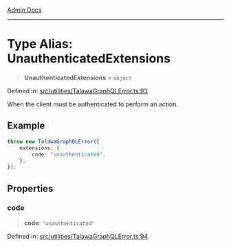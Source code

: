 [Admin Docs](/)

***

# Type Alias: UnauthenticatedExtensions

> **UnauthenticatedExtensions** = `object`

Defined in: [src/utilities/TalawaGraphQLError.ts:93](https://github.com/PalisadoesFoundation/talawa-api/blob/b92360e799fdc7cf89a1346eb8395735c501ee9c/src/utilities/TalawaGraphQLError.ts#L93)

When the client must be authenticated to perform an action.

## Example

```ts
throw new TalawaGraphQLError({
	extensions: {
		code: "unauthenticated",
	},
});
```

## Properties

### code

> **code**: `"unauthenticated"`

Defined in: [src/utilities/TalawaGraphQLError.ts:94](https://github.com/PalisadoesFoundation/talawa-api/blob/b92360e799fdc7cf89a1346eb8395735c501ee9c/src/utilities/TalawaGraphQLError.ts#L94)
